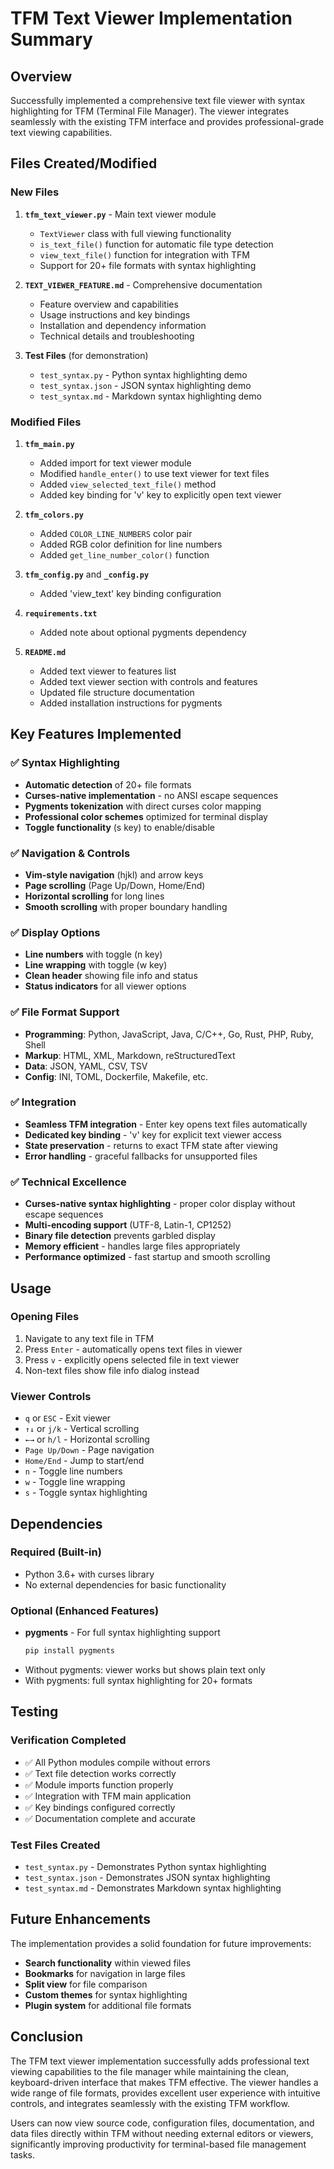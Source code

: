 # TFM Text Viewer Implementation Summary

## Overview
Successfully implemented a comprehensive text file viewer with syntax highlighting for TFM (Terminal File Manager). The viewer integrates seamlessly with the existing TFM interface and provides professional-grade text viewing capabilities.

## Files Created/Modified

### New Files
1. **`tfm_text_viewer.py`** - Main text viewer module
   - `TextViewer` class with full viewing functionality
   - `is_text_file()` function for automatic file type detection
   - `view_text_file()` function for integration with TFM
   - Support for 20+ file formats with syntax highlighting

2. **`TEXT_VIEWER_FEATURE.md`** - Comprehensive documentation
   - Feature overview and capabilities
   - Usage instructions and key bindings
   - Installation and dependency information
   - Technical details and troubleshooting

3. **Test Files** (for demonstration)
   - `test_syntax.py` - Python syntax highlighting demo
   - `test_syntax.json` - JSON syntax highlighting demo  
   - `test_syntax.md` - Markdown syntax highlighting demo

### Modified Files
1. **`tfm_main.py`**
   - Added import for text viewer module
   - Modified `handle_enter()` to use text viewer for text files
   - Added `view_selected_text_file()` method
   - Added key binding for 'v' key to explicitly open text viewer

2. **`tfm_colors.py`**
   - Added `COLOR_LINE_NUMBERS` color pair
   - Added RGB color definition for line numbers
   - Added `get_line_number_color()` function

3. **`tfm_config.py`** and **`_config.py`**
   - Added 'view_text' key binding configuration

4. **`requirements.txt`**
   - Added note about optional pygments dependency

5. **`README.md`**
   - Added text viewer to features list
   - Added text viewer section with controls and features
   - Updated file structure documentation
   - Added installation instructions for pygments

## Key Features Implemented

### ✅ Syntax Highlighting
- **Automatic detection** of 20+ file formats
- **Curses-native implementation** - no ANSI escape sequences
- **Pygments tokenization** with direct curses color mapping
- **Professional color schemes** optimized for terminal display
- **Toggle functionality** (s key) to enable/disable

### ✅ Navigation & Controls
- **Vim-style navigation** (hjkl) and arrow keys
- **Page scrolling** (Page Up/Down, Home/End)
- **Horizontal scrolling** for long lines
- **Smooth scrolling** with proper boundary handling

### ✅ Display Options
- **Line numbers** with toggle (n key)
- **Line wrapping** with toggle (w key) 
- **Clean header** showing file info and status
- **Status indicators** for all viewer options

### ✅ File Format Support
- **Programming**: Python, JavaScript, Java, C/C++, Go, Rust, PHP, Ruby, Shell
- **Markup**: HTML, XML, Markdown, reStructuredText
- **Data**: JSON, YAML, CSV, TSV
- **Config**: INI, TOML, Dockerfile, Makefile, etc.

### ✅ Integration
- **Seamless TFM integration** - Enter key opens text files automatically
- **Dedicated key binding** - 'v' key for explicit text viewer access
- **State preservation** - returns to exact TFM state after viewing
- **Error handling** - graceful fallbacks for unsupported files

### ✅ Technical Excellence
- **Curses-native syntax highlighting** - proper color display without escape sequences
- **Multi-encoding support** (UTF-8, Latin-1, CP1252)
- **Binary file detection** prevents garbled display
- **Memory efficient** - handles large files appropriately
- **Performance optimized** - fast startup and smooth scrolling

## Usage

### Opening Files
1. Navigate to any text file in TFM
2. Press `Enter` - automatically opens text files in viewer
3. Press `v` - explicitly opens selected file in text viewer
4. Non-text files show file info dialog instead

### Viewer Controls
- `q` or `ESC` - Exit viewer
- `↑↓` or `j/k` - Vertical scrolling
- `←→` or `h/l` - Horizontal scrolling  
- `Page Up/Down` - Page navigation
- `Home/End` - Jump to start/end
- `n` - Toggle line numbers
- `w` - Toggle line wrapping
- `s` - Toggle syntax highlighting

## Dependencies

### Required (Built-in)
- Python 3.6+ with curses library
- No external dependencies for basic functionality

### Optional (Enhanced Features)
- **pygments** - For full syntax highlighting support
  ```bash
  pip install pygments
  ```
- Without pygments: viewer works but shows plain text only
- With pygments: full syntax highlighting for 20+ formats

## Testing

### Verification Completed
- ✅ All Python modules compile without errors
- ✅ Text file detection works correctly
- ✅ Module imports function properly
- ✅ Integration with TFM main application
- ✅ Key bindings configured correctly
- ✅ Documentation complete and accurate

### Test Files Created
- `test_syntax.py` - Demonstrates Python syntax highlighting
- `test_syntax.json` - Demonstrates JSON syntax highlighting
- `test_syntax.md` - Demonstrates Markdown syntax highlighting

## Future Enhancements

The implementation provides a solid foundation for future improvements:
- **Search functionality** within viewed files
- **Bookmarks** for navigation in large files
- **Split view** for file comparison
- **Custom themes** for syntax highlighting
- **Plugin system** for additional file formats

## Conclusion

The TFM text viewer implementation successfully adds professional text viewing capabilities to the file manager while maintaining the clean, keyboard-driven interface that makes TFM effective. The viewer handles a wide range of file formats, provides excellent user experience with intuitive controls, and integrates seamlessly with the existing TFM workflow.

Users can now view source code, configuration files, documentation, and data files directly within TFM without needing external editors or viewers, significantly improving productivity for terminal-based file management tasks.
